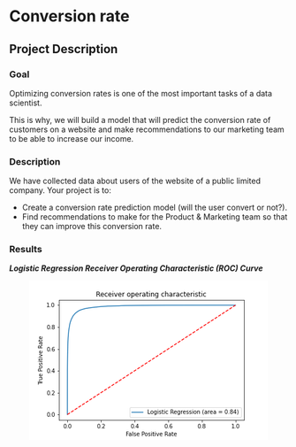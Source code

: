# Conversion rate

## Project Description

### Goal

Optimizing conversion rates is one of the most important tasks of a data scientist.</br>

This is why, we will build a model that will predict the conversion rate of customers on a website and make recommendations to our marketing team to be able to increase our income.</br>

### Description

We have collected data about users of the website of a public limited company. Your project is to:
* Create a conversion rate prediction model (will the user convert or not?).
* Find recommendations to make for the Product & Marketing team so that they can improve this conversion rate.

### Results
***Logistic Regression Receiver Operating Characteristic (ROC) Curve***

<p align="center">
  <img src="https://raw.githubusercontent.com/ZoziLaMalice/conversion_rate/master/discovery/Notebooks/Log_ROC.png">
</p>
